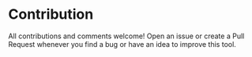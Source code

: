 # Contribution

All contributions and comments welcome! Open an issue or create a Pull Request whenever you find a bug or have an idea to improve this tool.
